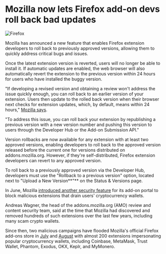 # Mozilla now lets Firefox add-on devs roll back bad updates

![Firefox](https://www.bleepstatic.com/content/hl-images/2024/03/22/Firefox-headpic.jpg)

Mozilla has announced a new feature that enables Firefox extension developers to roll back to previously approved versions, allowing them to quickly address critical bugs and issues.

Once the latest extension version is reverted, users will no longer be able to install it. If automatic updates are enabled, the web browser will also automatically revert the extension to the previous version within 24 hours for users who have installed the buggy version.

"If developing a revised version and obtaining a review won't address the issue quickly enough, you can roll back to an earlier version of your extension. Users then update to the rolled back version when their browser next checks for extension updates, which, by default, means within 24 hours," [Mozilla says](https://extensionworkshop.allizom.org/documentation/publish/version-rollback/).

"To address this issue, you can roll back your extension by republishing a previous version with a new version number and pushing this version to users through the Developer Hub or the Add-on Submission API."

Version rollbacks are now available for any extension with at least two approved versions, enabling developers to roll back to the approved version released before the current one for versions distributed on addons.mozilla.org. However, if they're self-distributed, Firefox extension developers can revert to any approved version.

To roll back to a previously approved version via the Developer Hub, developers must use the "Rollback to a previous version" option, located next to "Upload a New Version**"** on the Status & Versions page.

In June, Mozilla [introduced another security feature](https://www.bleepingcomputer.com/news/security/mozilla-launches-new-system-to-detect-firefox-crypto-drainer-add-ons/) for its add-on portal to block malicious extensions that drain users' cryptocurrency wallets.

Andreas Wagner, the head of the addons.mozilla.org (AMO) review and content security team, said at the time that Mozilla had discovered and removed hundreds of such extensions over the last few years, including many scam crypto wallets.

Since then, two malicious campaigns have flooded Mozilla's official Firefox add-ons store in [July](https://www.bleepingcomputer.com/news/security/dozens-of-fake-wallet-add-ons-flood-firefox-store-to-drain-crypto/) and [August](https://www.bleepingcomputer.com/news/security/wave-of-150-crypto-draining-extensions-hits-firefox-add-on-store/) with almost 200 extensions impersonating popular cryptocurrency wallets, including Coinbase, MetaMask, Trust Wallet, Phantom, Exodus, OKX, Keplr, and MyMonero.